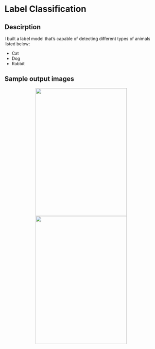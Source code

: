 # Label Classification

## **Descirption** 
I built a label model that’s capable of detecting different types of animals listed below:
* Cat 
* Dog
* Rabbit

## **Sample output images**
<p align="center">
  <img width="300" height="420" src="https://i.imgur.com/yCfDiFy.png">
  <img width="300" height="420" src="https://i.imgur.com/7qCYaDG.png">
</p>
